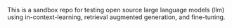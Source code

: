 This is a sandbox repo for testing open source large language models (llm) using in-context-learning, retrieval augmented generation, and fine-tuning.
